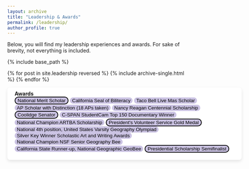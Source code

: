 ```yaml
---
layout: archive
title: "Leadership & Awards"
permalink: /leadership/
author_profile: true
---
```


Below, you will find my leadership experiences and awards. For sake of brevity, not everything is included.


{% include base_path %}

{% for post in site.leadership reversed %}
  {% include archive-single.html %}
{% endfor %}

<div style="background-color: white; box-shadow: 0 4px 8px rgba(0, 0, 0, 0.1); padding: 20px; padding-top: 8px; border-radius: 8px; min-width:600px;margin-bottom: 25px">
<b>Awards</b>
<br>
<button style='border-radius:12px;background-color:rgb(203, 195, 227);border-style: solid'>National Merit Scholar</button> <button style='border-radius:12px;background-color:rgb(203, 195, 227);border:none'> California Seal of Biliteracy</button> <button style='border-radius:12px;background-color:rgb(203, 195, 227);border:none'> Taco Bell Live Mas Scholar</button> <button style='border-radius:12px;background-color:rgb(203, 195, 227);border:none'> AP Scholar with Distinction (18 APs taken)</button> <button style='border-radius:12px;background-color:rgb(203, 195, 227);border:none'> Nancy Reagan Centennial Scholarship</button> <button style='border-radius:12px;background-color:rgb(203, 195, 227);border-style: solid'>Coolidge Senator</button> <button style='border-radius:12px;background-color:rgb(203, 195, 227);border:none'> C-SPAN StudentCam Top 150 Documentary Winner </button> <button style='border-radius:12px;background-color:rgb(203, 195, 227);border:none'> National Champion ARTBA Scholarship </button> <button style='border-radius:12px;background-color:rgb(203, 195, 227);border-style: solid'>President's Volunteer Service Gold Medal</button> <button style='border-radius:12px;background-color:rgb(203, 195, 227);border:none'> National 4th position, United States Varsity Geography Olympiad</button> <button style='border-radius:12px;background-color:rgb(203, 195, 227);border:none'> Silver Key Winner Scholastic Art and Writing Awards</button> <button style='border-radius:12px;background-color:rgb(203, 195, 227);border:none'> National Champion NSF Senior Geography Bee</button> <button style='border-radius:12px;background-color:rgb(203, 195, 227);border:none'> California State Runner-up, National Geographic GeoBee</button> <button style='border-radius:12px;background-color:rgb(203, 195, 227);border-style: solid'>Presidential Scholarship Semifinalist</button>
</div>
